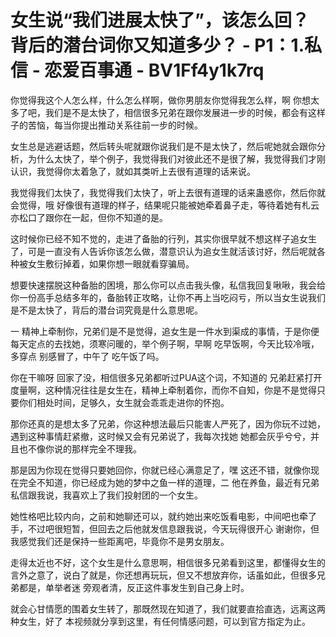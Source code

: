 # 女生说“我们进展太快了”，该怎么回？背后的潜台词你又知道多少？ - P1：1.私信 - 恋爱百事通 - BV1Ff4y1k7rq

你觉得我这个人怎么样，什么怎么样啊，做你男朋友你觉得我怎么样，啊 你想太多了吧，我们是不是太快了，相信很多兄弟在跟你发展进一步的时候，都会有这样子的苦恼，每当你提出推动关系往前一步的时候。

女生总是逃避话题，然后转头呢就跟你说我们是不是太快了，然后呢她就会跟你分析，为什么太快了，举个例子，我觉得我们对彼此还不是很了解，我觉得我们才刚认识，我觉得你太着急了，就如其类听上去很有道理的话来说。

我觉得我们太快了，我觉得我们太快了，听上去很有道理的话来蛊惑你，然后你就会觉得，哦 好像很有道理的样子，结果呢只能被她牵着鼻子走，等待着她有札云亦松口了跟你在一起，但你不知道的是。

这时候你已经不知不觉的，走进了备胎的行列，其实你很早就不想这样子追女生了，可是一直没有人告诉你该怎么做，潜意识认为追女生就活该讨好，然后呢就各种被女生敷衍掉着，如果你想一眼就看穿骗局。

想要快速摆脱这种备胎的困境，那么你可以点击我头像，私信我回复啾啾，我会给你一份高手总结多年的，备胎转正攻略，让你不再上当吃闷亏，所以当女生说我们是不是太快了，背后的潜台词究竟是什么意思呢。

一 精神上牵制你，兄弟们是不是觉得，追女生是一件水到渠成的事情，于是你便每天定点的去找她，须寒问暖的，举个例子啊，早啊 吃早饭啊，今天比较冷哦，多穿点 别感冒了，中午了 吃午饭了吗。

你在干嘛呀 回家了没，相信很多兄弟都听过PUA这个词，不知道的 兄弟赶紧打开度量啊，这种情况往往是女生在，精神上牵制着你，而你不自知，你是不是觉得只要你们相处时间，足够久，女生就会乖乖走进你的怀抱。

那你还真的是想太多了兄弟，你这种想法最后只能害人严死了，因为你玩不过她，遇到这种事情赶紧撤，这时候又会有兄弟说了，我每次找她 她都会灰乎兮兮，并且也不像你说的那样完全不理我。

那是因为你现在觉得只要她回你，你就已经心满意足了，嘿 这还不错，就像你现在完全不知道，你已经成为她的梦中之鱼一样的道理，二 他在养鱼，最近有兄弟私信跟我说，我喜欢上了我们投射团的一个女生。

她性格吧比较内向，之前和她聊还可以，就约她出来吃饭看电影，中间吧也牵了手，不过吧很短暂，但回去之后他就发信息跟我说，今天玩得很开心 谢谢你，但我感觉我们还是保持一些距离吧，毕竟你不是男女朋友。

走得太近也不好，这个女生是什么意思啊，相信很多兄弟看到这里，都懂得女生的言外之意了，说白了就是，你还想再玩玩，但又不想放弃你，话虽如此，但很多兄弟都是，单举者迷 旁观者清，反正这件事发生到自己身上时。

就会心甘情愿的围着女生转了，那既然现在知道了，我们就要直拾直选，远离这两种女生，好了 本视频就分享到这里，有任何情感问题，可以到官方指定为止。

